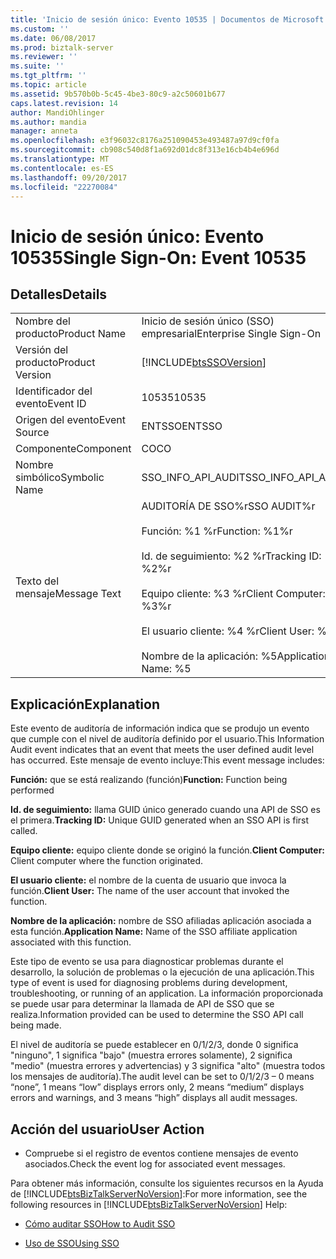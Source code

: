 ```yaml
---
title: 'Inicio de sesión único: Evento 10535 | Documentos de Microsoft'
ms.custom: ''
ms.date: 06/08/2017
ms.prod: biztalk-server
ms.reviewer: ''
ms.suite: ''
ms.tgt_pltfrm: ''
ms.topic: article
ms.assetid: 9b570b0b-5c45-4be3-80c9-a2c50601b677
caps.latest.revision: 14
author: MandiOhlinger
ms.author: mandia
manager: anneta
ms.openlocfilehash: e3f96032c8176a251090453e493487a97d9cf0fa
ms.sourcegitcommit: cb908c540d8f1a692d01dc8f313e16cb4b4e696d
ms.translationtype: MT
ms.contentlocale: es-ES
ms.lasthandoff: 09/20/2017
ms.locfileid: "22270084"
---
```

# <a name="single-sign-on-event-10535"></a><span data-ttu-id="3448f-102">Inicio de sesión único: Evento 10535</span><span class="sxs-lookup"><span data-stu-id="3448f-102">Single Sign-On: Event 10535</span></span>
## <a name="details"></a><span data-ttu-id="3448f-103">Detalles</span><span class="sxs-lookup"><span data-stu-id="3448f-103">Details</span></span>  
  
|||  
|-|-|  
|<span data-ttu-id="3448f-104">Nombre del producto</span><span class="sxs-lookup"><span data-stu-id="3448f-104">Product Name</span></span>|<span data-ttu-id="3448f-105">Inicio de sesión único (SSO) empresarial</span><span class="sxs-lookup"><span data-stu-id="3448f-105">Enterprise Single Sign-On</span></span>|  
|<span data-ttu-id="3448f-106">Versión del producto</span><span class="sxs-lookup"><span data-stu-id="3448f-106">Product Version</span></span>|[!INCLUDE[btsSSOVersion](../includes/btsssoversion-md.md)]|  
|<span data-ttu-id="3448f-107">Identificador del evento</span><span class="sxs-lookup"><span data-stu-id="3448f-107">Event ID</span></span>|<span data-ttu-id="3448f-108">10535</span><span class="sxs-lookup"><span data-stu-id="3448f-108">10535</span></span>|  
|<span data-ttu-id="3448f-109">Origen del evento</span><span class="sxs-lookup"><span data-stu-id="3448f-109">Event Source</span></span>|<span data-ttu-id="3448f-110">ENTSSO</span><span class="sxs-lookup"><span data-stu-id="3448f-110">ENTSSO</span></span>|  
|<span data-ttu-id="3448f-111">Componente</span><span class="sxs-lookup"><span data-stu-id="3448f-111">Component</span></span>|<span data-ttu-id="3448f-112">CO</span><span class="sxs-lookup"><span data-stu-id="3448f-112">CO</span></span>|  
|<span data-ttu-id="3448f-113">Nombre simbólico</span><span class="sxs-lookup"><span data-stu-id="3448f-113">Symbolic Name</span></span>|<span data-ttu-id="3448f-114">SSO_INFO_API_AUDIT</span><span class="sxs-lookup"><span data-stu-id="3448f-114">SSO_INFO_API_AUDIT</span></span>|  
|<span data-ttu-id="3448f-115">Texto del mensaje</span><span class="sxs-lookup"><span data-stu-id="3448f-115">Message Text</span></span>|<span data-ttu-id="3448f-116">AUDITORÍA DE SSO%r</span><span class="sxs-lookup"><span data-stu-id="3448f-116">SSO AUDIT%r</span></span><br /><br /> <span data-ttu-id="3448f-117">Función: %1 %r</span><span class="sxs-lookup"><span data-stu-id="3448f-117">Function: %1%r</span></span><br /><br /> <span data-ttu-id="3448f-118">Id. de seguimiento: %2 %r</span><span class="sxs-lookup"><span data-stu-id="3448f-118">Tracking ID: %2%r</span></span><br /><br /> <span data-ttu-id="3448f-119">Equipo cliente: %3 %r</span><span class="sxs-lookup"><span data-stu-id="3448f-119">Client Computer: %3%r</span></span><br /><br /> <span data-ttu-id="3448f-120">El usuario cliente: %4 %r</span><span class="sxs-lookup"><span data-stu-id="3448f-120">Client User: %4%r</span></span><br /><br /> <span data-ttu-id="3448f-121">Nombre de la aplicación: %5</span><span class="sxs-lookup"><span data-stu-id="3448f-121">Application Name: %5</span></span>|  
  
## <a name="explanation"></a><span data-ttu-id="3448f-122">Explicación</span><span class="sxs-lookup"><span data-stu-id="3448f-122">Explanation</span></span>  
 <span data-ttu-id="3448f-123">Este evento de auditoría de información indica que se produjo un evento que cumple con el nivel de auditoría definido por el usuario.</span><span class="sxs-lookup"><span data-stu-id="3448f-123">This Information Audit event indicates that an event that meets the user defined audit level has occurred.</span></span> <span data-ttu-id="3448f-124">Este mensaje de evento incluye:</span><span class="sxs-lookup"><span data-stu-id="3448f-124">This event message includes:</span></span>  
  
 <span data-ttu-id="3448f-125">**Función:** que se está realizando (función)</span><span class="sxs-lookup"><span data-stu-id="3448f-125">**Function:** Function being performed</span></span>  
  
 <span data-ttu-id="3448f-126">**Id. de seguimiento:** llama GUID único generado cuando una API de SSO es el primera.</span><span class="sxs-lookup"><span data-stu-id="3448f-126">**Tracking ID:** Unique GUID generated when an SSO API is first called.</span></span>  
  
 <span data-ttu-id="3448f-127">**Equipo cliente:** equipo cliente donde se originó la función.</span><span class="sxs-lookup"><span data-stu-id="3448f-127">**Client Computer:** Client computer where the function originated.</span></span>  
  
 <span data-ttu-id="3448f-128">**El usuario cliente:** el nombre de la cuenta de usuario que invoca la función.</span><span class="sxs-lookup"><span data-stu-id="3448f-128">**Client User:** The name of the user account that invoked the function.</span></span>  
  
 <span data-ttu-id="3448f-129">**Nombre de la aplicación:** nombre de SSO afiliadas aplicación asociada a esta función.</span><span class="sxs-lookup"><span data-stu-id="3448f-129">**Application Name:** Name of the SSO affiliate application associated with this function.</span></span>  
  
 <span data-ttu-id="3448f-130">Este tipo de evento se usa para diagnosticar problemas durante el desarrollo, la solución de problemas o la ejecución de una aplicación.</span><span class="sxs-lookup"><span data-stu-id="3448f-130">This type of event is used for diagnosing problems during development, troubleshooting, or running of an application.</span></span> <span data-ttu-id="3448f-131">La información proporcionada se puede usar para determinar la llamada de API de SSO que se realiza.</span><span class="sxs-lookup"><span data-stu-id="3448f-131">Information provided can be used to determine the SSO API call being made.</span></span>  
  
 <span data-ttu-id="3448f-132">El nivel de auditoría se puede establecer en 0/1/2/3, donde 0 significa "ninguno", 1 significa "bajo" (muestra errores solamente), 2 significa "medio" (muestra errores y advertencias) y 3 significa "alto" (muestra todos los mensajes de auditoría).</span><span class="sxs-lookup"><span data-stu-id="3448f-132">The audit level can be set to 0/1/2/3 – 0 means “none”, 1 means “low” displays errors only, 2 means “medium” displays errors and warnings, and 3 means “high” displays all audit messages.</span></span>  
  
## <a name="user-action"></a><span data-ttu-id="3448f-133">Acción del usuario</span><span class="sxs-lookup"><span data-stu-id="3448f-133">User Action</span></span>  
  
-   <span data-ttu-id="3448f-134">Compruebe si el registro de eventos contiene mensajes de evento asociados.</span><span class="sxs-lookup"><span data-stu-id="3448f-134">Check the event log for associated event messages.</span></span>  
  
 <span data-ttu-id="3448f-135">Para obtener más información, consulte los siguientes recursos en la Ayuda de [!INCLUDE[btsBizTalkServerNoVersion](../includes/btsbiztalkservernoversion-md.md)]:</span><span class="sxs-lookup"><span data-stu-id="3448f-135">For more information, see the following resources in [!INCLUDE[btsBizTalkServerNoVersion](../includes/btsbiztalkservernoversion-md.md)] Help:</span></span>  
  
-   [<span data-ttu-id="3448f-136">Cómo auditar SSO</span><span class="sxs-lookup"><span data-stu-id="3448f-136">How to Audit SSO</span></span>](../core/how-to-audit-sso.md)  
  
-   [<span data-ttu-id="3448f-137">Uso de SSO</span><span class="sxs-lookup"><span data-stu-id="3448f-137">Using SSO</span></span>](../core/using-sso.md)